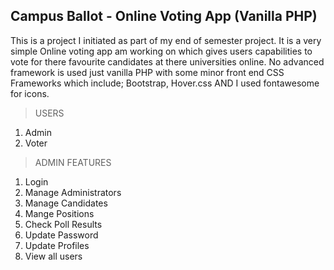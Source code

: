 ## Campus Ballot - Online Voting App (Vanilla PHP)

This is a project I initiated as part of my end of semester project. It is a very simple Online voting app am working on which gives users capabilities to vote for there favourite candidates at there universities online. No advanced framework is used just vanilla PHP with some minor front end CSS Frameworks which include; Bootstrap, Hover.css AND I used fontawesome for icons.

>USERS
1. Admin
2. Voter

>ADMIN FEATURES
1. Login
2. Manage Administrators
3. Manage Candidates
4. Mange Positions
5. Check Poll Results
6. Update Password
7. Update Profiles
8. View all users
